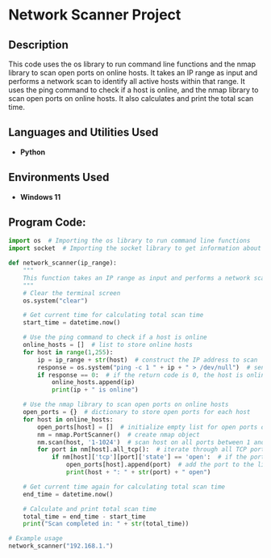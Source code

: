 <h1>Network Scanner Project</h1>


<h2>Description</h2>
This code uses the os library to run command line functions and the nmap library to scan open ports on online hosts. It takes an IP range as input and performs a network scan to identify all active hosts within that range. It uses the ping command to check if a host is online, and the nmap library to scan open ports on online hosts. It also calculates and print the total scan time.
<br />


<h2>Languages and Utilities Used</h2>

- <b>Python</b> 

<h2>Environments Used </h2>

- <b>Windows 11</b> 

<h2>Program Code:</h2>

```python
import os  # Importing the os library to run command line functions
import socket  # Importing the socket library to get information about network connections

def network_scanner(ip_range):
    """
    This function takes an IP range as input and performs a network scan to identify all active hosts within that range
    """
    # Clear the terminal screen
    os.system("clear")

    # Get current time for calculating total scan time
    start_time = datetime.now()

    # Use the ping command to check if a host is online
    online_hosts = []  # list to store online hosts
    for host in range(1,255):
        ip = ip_range + str(host)  # construct the IP address to scan
        response = os.system("ping -c 1 " + ip + " > /dev/null")  # send a single ping packet and redirect output to null
        if response == 0:  # if the return code is 0, the host is online
            online_hosts.append(ip)
            print(ip + " is online")

    # Use the nmap library to scan open ports on online hosts
    open_ports = {}  # dictionary to store open ports for each host
    for host in online_hosts:
        open_ports[host] = []  # initialize empty list for open ports of current host
        nm = nmap.PortScanner()  # create nmap object
        nm.scan(host, '1-1024')  # scan host on all ports between 1 and 1024
        for port in nm[host].all_tcp():  # iterate through all TCP ports
            if nm[host]['tcp'][port]['state'] == 'open':  # if the port is open
                open_ports[host].append(port)  # add the port to the list for the current host
                print(host + ": " + str(port) + " open")

    # Get current time again for calculating total scan time
    end_time = datetime.now()

    # Calculate and print total scan time
    total_time = end_time - start_time
    print("Scan completed in: " + str(total_time))

# Example usage
network_scanner("192.168.1.")

```
<!--
 ```diff
- text in red
+ text in green
! text in orange
# text in gray
@@ text in purple (and bold)@@
```
--!>
